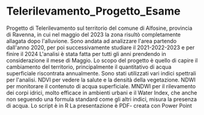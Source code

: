 # Telerilevamento_Progetto_Esame
Progetto di Telerilevamento sul territorio del comune di Alfosine, provincia di Ravenna, in cui nel maggio del 2023 la zona risultò completamente allagata dopo l'alluvione.
Sono andata ad analizzare l'area partendo dall'anno 2020, per poi successivamente studiare il 2021-2022-2023 e per finire il 2024
L'analisi è stata fatta per tutti gli anni prendendo in considerazione il mese di Maggio.
Lo scopo del progetto è quello di capire il cambiamento del territorio, principalmente il quantitativo di acqua superficiale riscontrata annualmente.
Sono stati utilizzati vari indici spettrali per l'analisi. NDVI per vedere la salute e la densità della vegetazione. NDWI per monitorare il contenuto di acqua superficiale. 
MNDWI per il rilevamento dei corpi idrici, molto efficace in ambienti urbani e il Water Index, che anche non seguendo una formula standard come gli altri indici, misura la presenza di acqua.
Lo script è in R
La presentazione è PDF- creata con Power Point
